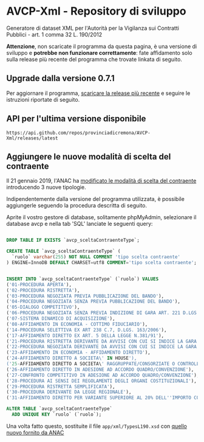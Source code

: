 # AVCP-Xml - Repository di sviluppo
Generatore di dataset XML per l'Autorità per la Vigilanza sui Contratti Pubblici - art. 1 comma 32 L. 190/2012

**Attenzione**, non scaricate il programma da questa pagina, è una versione di sviluppo e **potrebbe non funzionare correttamente**: fate affidamento solo sulla release più recente del programma che trovate linkata di seguito.

## Upgrade dalla versione 0.7.1
Per aggiornare il programma, [scaricare la release più recente](https://github.com/provinciadicremona/AVCP-Xml/releases/latest) e seguire le istruzioni riportate di seguito.

## API per l'ultima versione disponibile
`https://api.github.com/repos/provinciadicremona/AVCP-Xml/releases/latest`

## Aggiungere le nuove modalità di scelta del contraente
Il 21 gennaio 2019, l'ANAC ha [modificato le modalità di scelta del contraente]( http://www.anticorruzione.it/portal/public/classic/Comunicazione/News/_news?id=7102507a0a778042193e31c2da0782b7) introducendo 3 nuove tipologie.

Indipendentemente dalla versione del programma utilizzata, è possibile aggiungerle seguendo la procedura descritta di seguito.

Aprite il vostro gestore di database, solitamente phpMyAdmin, selezionare il database avcp e nella tab 'SQL' lanciate le seguenti query:

```sql

DROP TABLE IF EXISTS `avcp_sceltaContraenteType`;

CREATE TABLE `avcp_sceltaContraenteType` (
  `ruolo` varchar(255) NOT NULL COMMENT 'tipo scelta contraente'
) ENGINE=InnoDB DEFAULT CHARSET=utf8 COMMENT='tipo scelta contraente';


INSERT INTO `avcp_sceltaContraenteType` (`ruolo`) VALUES
('01-PROCEDURA APERTA'),
('02-PROCEDURA RISTRETTA'),
('03-PROCEDURA NEGOZIATA PREVIA PUBBLICAZIONE DEL BANDO'),
('04-PROCEDURA NEGOZIATA SENZA PREVIA PUBBLICAZIONE DEL BANDO'),
('05-DIALOGO COMPETITIVO'),
('06-PROCEDURA NEGOZIATA SENZA PREVIA INDIZIONE DI GARA ART. 221 D.LGS. 163/2006'),
('07-SISTEMA DINAMICO DI ACQUISIZIONE'),
('08-AFFIDAMENTO IN ECONOMIA - COTTIMO FIDUCIARIO'),
('14-PROCEDURA SELETTIVA EX ART 238 C.7, D.LGS. 163/2006'),
('17-AFFIDAMENTO DIRETTO EX ART. 5 DELLA LEGGE N.381/91'),
('21-PROCEDURA RISTRETTA DERIVANTE DA AVVISI CON CUI SI INDICE LA GARA'),
('22-PROCEDURA NEGOZIATA DERIVANTE DA AVVISI CON CUI SI INDICE LA GARA'),
('23-AFFIDAMENTO IN ECONOMIA - AFFIDAMENTO DIRETTO'),
('24-AFFIDAMENTO DIRETTO A SOCIETA\' IN HOUSE'),
('25-AFFIDAMENTO DIRETTO A SOCIETA\' RAGGRUPPATE/CONSORZIATE O CONTROLLATE NELLE CONCESSIONI DI LL.PP'),
('26-AFFIDAMENTO DIRETTO IN ADESIONE AD ACCORDO QUADRO/CONVENZIONE'),
('27-CONFRONTO COMPETITIVO IN ADESIONE AD ACCORDO QUADRO/CONVENZIONE'),
('28-PROCEDURA AI SENSI DEI REGOLAMENTI DEGLI ORGANI COSTITUZIONALI'),
('29-PROCEDURA RISTRETTA SEMPLIFICATA'),
('30-PROCEDURA DERIVANTE DA LEGGE REGIONALE'),
('31-AFFIDAMENTO DIRETTO PER VARIANTE SUPERIORE AL 20% DELL''IMPORTO CONTRATTUALE');

ALTER TABLE `avcp_sceltaContraenteType`
  ADD UNIQUE KEY `ruolo` (`ruolo`);

```
Una volta fatto questo, sostituite il file `app/xml/TypesL190.xsd` con [quello nuovo fornito da ANAC](https://raw.githubusercontent.com/provinciadicremona/AVCP-Xml/master/app/xml/TypesL190.xsd)

